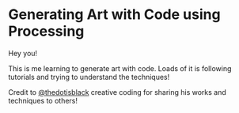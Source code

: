 # Generating Art with Code using Processing

Hey you!

This is me learning to generate art with code. Loads of it is following tutorials and trying to understand the techniques!

Credit to [@thedotisblack]([(https://www.youtube.com/@thedotisblack)]) creative coding for sharing his works and techniques to others!
